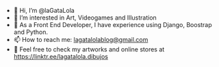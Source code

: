- 👋 Hi, I’m @laGataLola
- 👀 I’m interested in Art, Videogames and Illustration
- 🌱 As a Front End Developer, I have experience using Django, Boostrap and Python.  
- 📫 How to reach me: lagatalolablog@gmail.com 
- 🎨 Feel free to check my artworks and online stores at https://linktr.ee/lagatalola.dibujos

<!---
laGataLola/laGataLola is a ✨ special ✨ repository because its `README.md` (this file) appears on your GitHub profile.
You can click the Preview link to take a look at your changes.
--->
